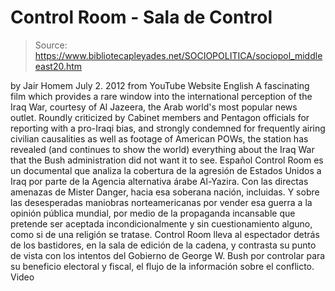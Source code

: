 # Control Room - Sala de Control

> Source: https://www.bibliotecapleyades.net/SOCIOPOLITICA/sociopol_middleeast20.htm

by
Jair Homem
July 2. 2012
from
YouTube Website
English
A fascinating film which
provides a rare window into the international perception of the Iraq War,
courtesy of Al Jazeera, the Arab world's most popular news outlet.
Roundly
criticized by Cabinet members and Pentagon officials for reporting with a
pro-Iraqi bias, and strongly condemned for frequently airing civilian
causalities as well as footage of American POWs, the station has revealed (and
continues to show the world) everything about the Iraq War that the
Bush
administration did not want it to see.
Español
Control Room es un documental que analiza la cobertura de
la agresión de Estados
Unidos a Iraq por parte de la Agencia alternativa árabe Al-Yazira.
Con las directas amenazas de Mister Danger, hacia esa soberana nación, incluidas. Y sobre las desesperadas
maniobras norteamericanas por vender esa guerra a la opinión pública
mundial, por medio de la propaganda incansable que pretende ser aceptada
incondicionalmente y sin cuestionamiento alguno, como si de una religión se
tratase.
Control Room lleva al espectador detrás de los bastidores, en la sala de
edición de la cadena, y contrasta su punto de vista con los intentos del
Gobierno de
George W. Bush por controlar para su beneficio electoral y
fiscal, el flujo de la información sobre el conflicto.
Video
